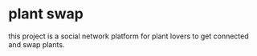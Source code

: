 # plant swap  
this project is a social network platform for plant lovers to get connected and swap plants.

